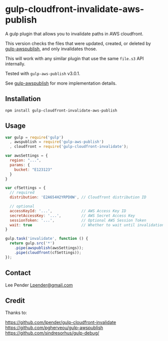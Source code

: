 # gulp-cloudfront-invalidate-aws-publish
A gulp plugin that allows you to invalidate paths in AWS cloudfront.

This version checks the files that were updated, created, or deleted by
[gulp-awspublish](https://github.com/pgherveou/gulp-awspublish/), and only
invalidates those.

This will work with any similar plugin that use the same `file.s3` API internally.

Tested with `gulp-aws-publish` v3.0.1.

See [gulp-awspublish](https://github.com/pgherveou/gulp-awspublish/) for more
implementation details.

## Installation
```
npm install gulp-cloudfront-invalidate-aws-publish
```

## Usage

```js
var gulp = require('gulp')
  , awspublish = require('gulp-aws-publish')
  , cloudfront = require('gulp-cloudfront-invalidate');

var awsSettings = {
  region: "...",
  params: {
    bucket: "E123123"
  }
}

var cfSettings = {
  // required
  distribution: 'E2A654H2YRPD0W', // Cloudfront distribution ID

  // optional
  accessKeyId: '...',             // AWS Access Key ID
  secretAccessKey: '...',         // AWS Secret Access Key
  sessionToken: '...',            // Optional AWS Session Token
  wait: true                      // Whether to wait until invalidation is completed (default: false)
}

gulp.task('invalidate', function () {
  return gulp.src('*')
    .pipe(awspublish(awsSettings));
    .pipe(cloudfront(cfSettings));
});
```

## Contact
Lee Pender <Lpender@gmail.com>

## Credit

Thanks to:

https://github.com/lpender/gulp-cloudfront-invalidate
https://github.com/pgherveou/gulp-awspublish
https://github.com/sindresorhus/gulp-debug/
